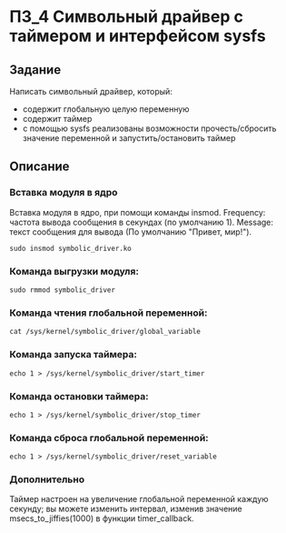 
# ПЗ_4 Символьный драйвер с таймером и интерфейсом sysfs

## Задание
Написать символьный драйвер, который:
- содержит глобальную целую переменную
- содержит таймер
- с помощью sysfs реализованы возможности прочесть/сбросить значение переменной и запустить/остановить таймер

## Описание

### Вставка модуля в ядро
Вставка модуля в ядро, при помощи команды insmod. Frequency: частота вывода сообщения в секундах (по умолчанию 1). Message: текст сообщения для вывода (По умолчанию "Привет, мир!").

```
sudo insmod symbolic_driver.ko
```

### Команда выгрузки модуля:

```
sudo rmmod symbolic_driver
```
### Команда чтения глобальной переменной:

```
cat /sys/kernel/symbolic_driver/global_variable
```
### Команда запуска таймера:

```
echo 1 > /sys/kernel/symbolic_driver/start_timer
```

### Команда остановки таймера:

```
echo 1 > /sys/kernel/symbolic_driver/stop_timer
```
### Команда сброса глобальной переменной:

```
echo 1 > /sys/kernel/symbolic_driver/reset_variable
```
### Дополнительно
 Таймер настроен на увеличение глобальной переменной каждую секунду; вы можете изменить интервал, изменив значение  msecs_to_jiffies(1000) в функции timer_callback.

